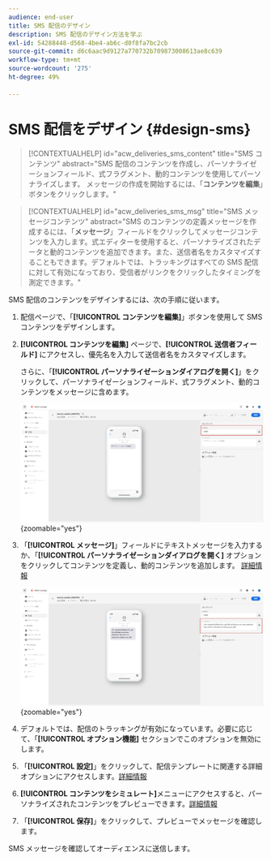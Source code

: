 ```yaml
---
audience: end-user
title: SMS 配信のデザイン
description: SMS 配信のデザイン方法を学ぶ
exl-id: 54288448-d568-4be4-ab6c-d0f8fa7bc2cb
source-git-commit: d6c6aac9d9127a770732b709873008613ae8c639
workflow-type: tm+mt
source-wordcount: '275'
ht-degree: 49%

---
```


# SMS 配信をデザイン {#design-sms}

>[!CONTEXTUALHELP]
>id="acw_deliveries_sms_content"
>title="SMS コンテンツ"
>abstract="SMS 配信のコンテンツを作成し、パーソナライゼーションフィールド、式フラグメント、動的コンテンツを使用してパーソナライズします。 メッセージの作成を開始するには、「**コンテンツを編集**」ボタンをクリックします。"

>[!CONTEXTUALHELP]
>id="acw_deliveries_sms_msg"
>title="SMS メッセージコンテンツ"
>abstract="SMS のコンテンツの定義メッセージを作成するには、「**メッセージ**」フィールドをクリックしてメッセージコンテンツを入力します。式エディターを使用すると、パーソナライズされたデータと動的コンテンツを追加できます。また、送信者名をカスタマイズすることもできます。デフォルトでは、トラッキングはすべての SMS 配信に対して有効になっており、受信者がリンクをクリックしたタイミングを測定できます。"

SMS 配信のコンテンツをデザインするには、次の手順に従います。

1. 配信ページで、「**[!UICONTROL コンテンツを編集]**」ボタンを使用して SMS コンテンツをデザインします。

1. **[!UICONTROL コンテンツを編集]** ページで、**[!UICONTROL 送信者フィールド]** にアクセスし、優先名を入力して送信者名をカスタマイズします。

   さらに、「**[!UICONTROL パーソナライゼーションダイアログを開く]**」をクリックして、パーソナライゼーションフィールド、式フラグメント、動的コンテンツをメッセージに含めます。

   ![ 送信者名をカスタマイズし、パーソナライゼーションフィールドを追加するオプションを含んだコンテンツを編集ページを示すスクリーンショット ](assets/sms_content_1.png){zoomable="yes"}

1. 「**[!UICONTROL メッセージ]**」フィールドにテキストメッセージを入力するか、「**[!UICONTROL パーソナライゼーションダイアログを開く]** オプションをクリックしてコンテンツを定義し、動的コンテンツを追加します。 [詳細情報](../personalization/gs-personalization.md)

   ![ 動的コンテンツを追加するオプションを含むメッセージフィールドを示すスクリーンショット ](assets/sms_content_2.png){zoomable="yes"}

1. デフォルトでは、配信のトラッキングが有効になっています。必要に応じて、「**[!UICONTROL オプション機能]** セクションでこのオプションを無効にします。

1. 「**[!UICONTROL 設定]**」をクリックして、配信テンプレートに関連する詳細オプションにアクセスします。[詳細情報](../advanced-settings/delivery-settings.md)

1. **[!UICONTROL コンテンツをシミュレート]**&#x200B;メニューにアクセスすると、パーソナライズされたコンテンツをプレビューできます。[詳細情報](send-sms.md#preview-sms)

1. 「**[!UICONTROL 保存]**」をクリックして、プレビューでメッセージを確認します。

SMS メッセージを確認してオーディエンスに送信します。